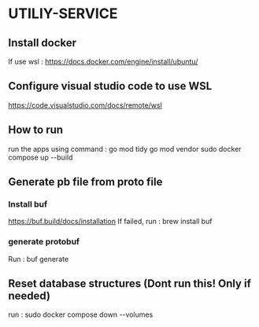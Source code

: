 # UTILIY-SERVICE

## Install docker
If use wsl : https://docs.docker.com/engine/install/ubuntu/

## Configure visual studio code to use WSL
https://code.visualstudio.com/docs/remote/wsl

## How to run
run the apps using command : 
go mod tidy
go mod vendor
sudo docker compose up --build

## Generate pb file from proto file
### Install buf
https://buf.build/docs/installation
If failed, run : brew install buf

### generate protobuf
Run : buf generate

## Reset database structures (Dont run this! Only if needed)
run : sudo docker compose down --volumes